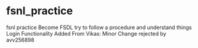 # fsnl_practice
fsnl practice
Become FSDL
try to follow a procedure and understand things
Login Functionality Added
From Vikas: Minor Change rejected by avv256898
